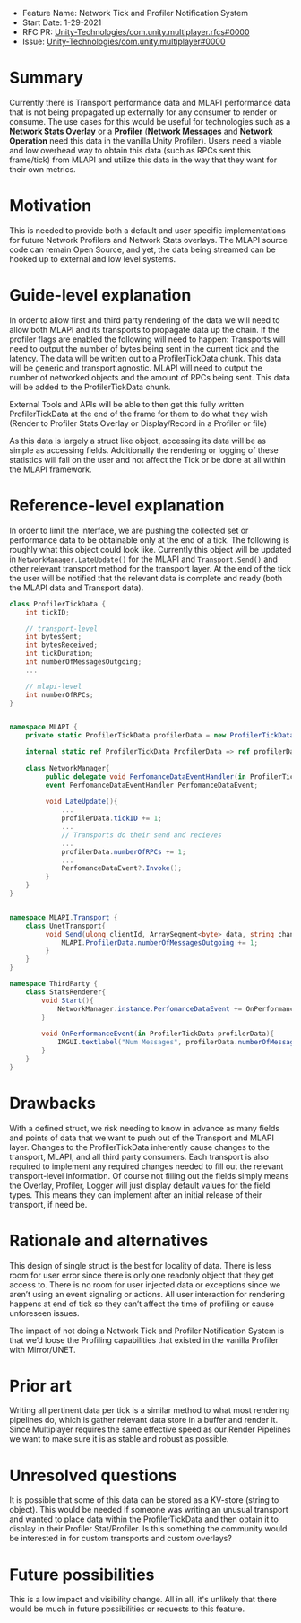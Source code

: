 - Feature Name: Network Tick and Profiler Notification System
- Start Date: 1-29-2021
- RFC PR: [Unity-Technologies/com.unity.multiplayer.rfcs#0000](https://github.com/Unity-Technologies/com.unity.multiplayer.rfcs/pull/0000)
- Issue: [Unity-Technologies/com.unity.multiplayer#0000](https://github.com/Unity-Technologies/com.unity.multiplayer/issues/0000)

# Summary
[summary]: #summary

Currently there is Transport performance data and MLAPI performance data that is not being propagated up externally for any consumer to render or consume. The use cases for this would be useful for technologies such as a **Network Stats Overlay** or a **Profiler** (**Network Messages** and **Network Operation** need this data in the vanilla Unity Profiler). Users need a viable and low overhead way to obtain this data (such as RPCs sent this frame/tick) from MLAPI and utilize this data in the way that they want for their own metrics.

# Motivation
[motivation]: #motivation

This is needed to provide both a default and user specific implementations for future Network Profilers and Network Stats overlays. The MLAPI source code can remain Open Source, and yet, the data being streamed can be hooked up to external and low level systems.

# Guide-level explanation
[guide-level-explanation]: #guide-level-explanation

In order to allow first and third party rendering of the data we will need to allow both MLAPI and its transports to propagate data up the chain. 
If the profiler flags are enabled the following will need to happen: 
Transports will need to output the number of bytes being sent in the current tick and the latency. The data will be written out to a ProfilerTickData chunk. This data will be generic and transport agnostic.
MLAPI will need to output the number of networked objects and the amount of RPCs being sent. This data will be added to the ProfilerTickData chunk.

External Tools and APIs will be able to then get this fully written ProfilerTickData at the end of the frame for them to do what they wish (Render to Profiler Stats Overlay or Display/Record in a Profiler or file)

As this data is largely a struct like object, accessing its data will be as simple as accessing fields. Additionally the rendering or logging of these statistics will fall on the user and not affect the Tick or be done at all within the MLAPI framework.

# Reference-level explanation
[reference-level-explanation]: #reference-level-explanation


In order to limit the interface, we are pushing the collected set or performance data to be obtainable only at the end of a tick. The following is roughly what this object could look like. Currently this object will be updated in ```NetworkManager.LateUpdate()``` for the MLAPI and ```Transport.Send()``` and other relevant transport method for the transport layer. At the end of the tick the user will be notified that the relevant data is complete and ready (both the MLAPI data and Transport data).

```cs
class ProfilerTickData {
    int tickID;

    // transport-level
    int bytesSent;
    int bytesReceived;
    int tickDuration;
    int numberOfMessagesOutgoing;
    ...

    // mlapi-level
    int numberOfRPCs;
}


namespace MLAPI {
    private static ProfilerTickData profilerData = new ProfilerTickData();

    internal static ref ProfilerTickData ProfilerData => ref profilerData;
    
    class NetworkManager{
         public delegate void PerfomanceDataEventHandler(in ProfilerTickData profilerData);
         event PerfomanceDataEventHandler PerfomanceDataEvent;
         
         void LateUpdate(){
             ...
             profilerData.tickID += 1;
             ...
             // Transports do their send and recieves
             ...
             profilerData.numberOfRPCs += 1;
             ...
             PerfomanceDataEvent?.Invoke();
         }
    }
}


namespace MLAPI.Transport {
    class UnetTransport{
         void Send(ulong clientId, ArraySegment<byte> data, string channelName){
             MLAPI.ProfilerData.numberOfMessagesOutgoing += 1;
         }
    }
}

namespace ThirdParty {
    class StatsRenderer{
        void Start(){
            NetworkManager.instance.PerfomanceDataEvent += OnPerformanceEvent;
        }
        
        void OnPerformanceEvent(in ProfilerTickData profilerData){
            IMGUI.textlabel("Num Messages", profilerData.numberOfMessagesOutgoing);
        }
    }
}

```

# Drawbacks
[drawbacks]: #drawbacks

With a defined struct, we risk needing to know in advance as many fields and points of data that we want to push out of the Transport and MLAPI layer.
Changes to the ProfilerTickData inherently cause changes to the transport, MLAPI, and all third party consumers.
Each transport is also required to implement any required changes needed to fill out the relevant transport-level information. Of course not filling out the fields simply means the Overlay, Profiler, Logger will just display default values for the field types. This means they can implement after an initial release of their transport, if need be.

# Rationale and alternatives
[rationale-and-alternatives]: #rationale-and-alternatives

This design of single struct is the best for locality of data. 
There is less room for user error since there is only one readonly object that they get access to.
There is no room for user injected data or exceptions since we aren’t using an event signaling or actions. All user interaction for rendering happens at end of tick so they can’t affect the time of profiling or cause unforeseen issues.

The impact of not doing a Network Tick and Profiler Notification System is that we’d loose the Profiling capabilities that existed in the vanilla Profiler with Mirror/UNET.

# Prior art
[prior-art]: #prior-art

Writing all pertinent data per tick is a similar method to what most rendering pipelines do, which is gather relevant data store in a buffer and render it. Since Multiplayer requires the same effective speed as our Render Pipelines we want to make sure it is as stable and robust as possible.

# Unresolved questions
[unresolved-questions]: #unresolved-questions

It is possible that some of this data can be stored as a KV-store (string to object). This would be needed if someone was writing an unusual transport and wanted to place data within the ProfilerTickData and then obtain it to display in their Profiler Stat/Profiler.
Is this something the community would be interested in for custom transports and custom overlays?

# Future possibilities
[future-possibilities]: #future-possibilities

This is a low impact and visibility change. All in all, it's unlikely that there would be much in future possibilities or requests to this feature.
